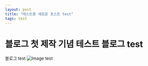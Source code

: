 ```yaml
---
layout: post
title: "테스트용 새로운 포스트 test"
tags: test
---
```


# 블로그 첫 제작 기념 테스트 블로그 test

블로그
test
![Image test]({{site.url}}/mingw_logo.svg)
